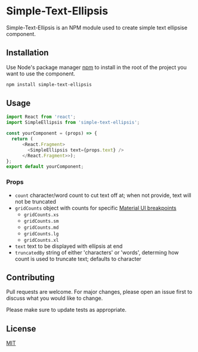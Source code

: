 # Simple-Text-Ellipsis #

Simple-Text-Ellipsis is an NPM module used to create simple text ellipsise component.

## Installation

Use Node's package manager [npm](https://docs.npmjs.com/) to install in the root of the project you want to use the component.

```bash
npm install simple-text-ellipsis
```

## Usage

```javascript
import React from 'react';
import SimpleEllipsis from 'simple-text-ellipsis';

const yourComponent = (props) => {
  return (
      <React.Fragment>
        <SimpleEllipsis text={props.text} />
      </React.Fragment>>);
};
export default yourComponent;
```

### Props
- ```count``` character/word count to cut text off at; when not provide, text will not be truncated
- ```gridCounts``` object with counts for specific [Material UI breakpoints](https://material-ui.com/customization/breakpoints/)
  - ```gridCounts.xs```
  - ```gridCounts.sm```
  - ```gridCounts.md```
  - ```gridCounts.lg```
  - ```gridCounts.xl```
- ```text``` text to be displayed with ellipsis at end
- ```truncatedBy``` string of either 'characters' or 'words', determing how count is used to truncate text; defaults to character

## Contributing
Pull requests are welcome. For major changes, please open an issue first to discuss what you would like to change.

Please make sure to update tests as appropriate.

## License
[MIT](https://choosealicense.com/licenses/mit/)

